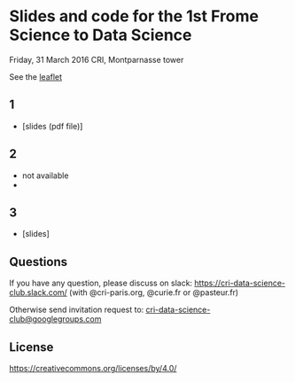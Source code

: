 # Slides and code for the 1st Frome Science to Data Science
Friday, 31 March 2016
CRI, Montparnasse tower 

See the [leaflet](./seminar_leaflet%231.jpg) 

## 1

* [slides (pdf file)] <!--- (./DeepLearningIntro-DLClub-Oct-11-2016-ChZ.pdf) -->


## 2

* not available
* 

## 3


* [slides]<!---(http://www.slideshare.net/gdumas/whole-brain-simulations-and-the-discrepancysimilarity-between-artificial-natural-neural-networks) -->

## Questions
If you have any question, please discuss on slack: https://cri-data-science-club.slack.com/ (with @cri-paris.org, @curie.fr or @pasteur.fr)

Otherwise send invitation request to: cri-data-science-club@googlegroups.com

## License
https://creativecommons.org/licenses/by/4.0/


